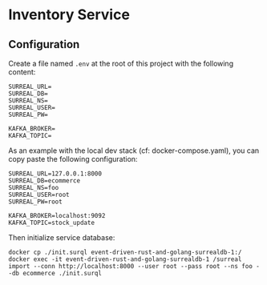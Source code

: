 # Inventory Service


## Configuration

Create a file named `.env` at the root of this project with the following content:

```shell
SURREAL_URL=
SURREAL_DB=
SURREAL_NS=
SURREAL_USER=
SURREAL_PW=

KAFKA_BROKER=
KAFKA_TOPIC=
```

As an example with the local dev stack (cf: docker-compose.yaml), you can copy paste the following configuration:
```shell
SURREAL_URL=127.0.0.1:8000
SURREAL_DB=ecommerce
SURREAL_NS=foo
SURREAL_USER=root
SURREAL_PW=root

KAFKA_BROKER=localhost:9092
KAFKA_TOPIC=stock_update
```

Then initialize service database:
```shell
docker cp ./init.surql event-driven-rust-and-golang-surrealdb-1:/
docker exec -it event-driven-rust-and-golang-surrealdb-1 /surreal import --conn http://localhost:8000 --user root --pass root --ns foo --db ecommerce ./init.surql
```

